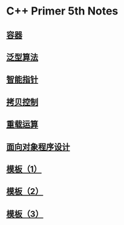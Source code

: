 # C++ Primer 5th Notes

## [容器](cpp_primer_5th/container.md)

## [泛型算法](cpp_primer_5th/generic.md)

## [智能指针](cpp_primer_5th/smart_ptr.md)

## [拷贝控制](cpp_primer_5th/copy_control.md)

## [重载运算](cpp_primer_5th/overload.md)

## [面向对象程序设计](cpp_primer_5th/oop.md)

## [模板（1）](cpp_primer_5th/template1.md)

## [模板（2）](cpp_primer_5th/template2.md)

## [模板（3）](cpp_primer_5th/template3.md)